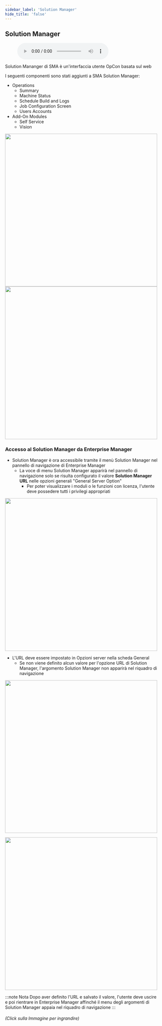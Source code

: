 ```yaml
---
sidebar_label: 'Solution Manager'
hide_title: 'false'
---
```


## Solution Manager

<figure>
    <audio
        controls
        src="audiobasic/SolutionManager.mp3">
            Your browser does not support the
            <code>audio</code> element.
    </audio>
</figure>

Solution Mananger di SMA è un'interfaccia utente OpCon basata sul web

I seguenti componenti sono stati aggiunti a SMA Solution Manager:

* Operations
    * Summary
    * Machine Status
    * Schedule Build and Logs
    * Job Configuration Screen
    * Users Accounts
* Add-On Modules
    * Self Service
    * Vision

<a href="imgbasic/Picture57.png" target="_blank"><img src="imgbasic/Picture57.png" width="500"></img></a>  
<a href="imgbasic/Picture58.png" target="_blank"><img src="imgbasic/Picture58.png" width="500"></img></a>  

### Accesso al Solution Manager da Enterprise Manager

* Solution Manager è ora accessibile tramite il menù Solution Manager nel pannello di navigazione di Enterprise Manager
    * La voce di menu Solution Manager apparirà nel pannello di navigazione solo se risulta configurato il valore **Solution Manager URL** nelle opzioni generali "General Server Option"
        * Per poter visualizzare i moduli o le funzioni con licenza, l'utente deve possedere tutti i privilegi appropriati

<a href="imgbasic/PictureSMMenuEM.png" target="_blank"><img src="imgbasic/PictureSMMenuEM.png" width="500"></img></a>

* L'URL deve essere impostato in Opzioni server nella scheda General
    * Se non viene definito alcun valore per l'opzione URL di Solution Manager, l'argomento Solution Manager non apparirà nel riquadro di navigazione

<a href="imgbasic/PictureSMURLServerOptions.png" target="_blank"><img src="imgbasic/PictureSMURLServerOptions.png" width="500"></img></a>

<a href="imgbasic/PictureSMURLBar.png" target="_blank"><img src="imgbasic/PictureSMURLBar.png" width="500"></img></a>

:::note Nota
Dopo aver definito l'URL e salvato il valore, l'utente deve uscire e poi rientrare in Enterprise Manager affinché il menu degli argomenti di Solution Manager appaia nel riquadro di navigazione
:::

###### (Click sulla Immagine per ingrandire)
